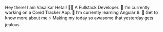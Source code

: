 Hey there! I am Vasaikar Hetal! 
👨‍💻 A Fullstack Developer.
🔭 I’m currently working on a Covid Tracker App.
🌱 I’m currently learning Angular 9.
📄 Get to know more about me
⚡ Making my today so awasome that yesterday gets jealous.
